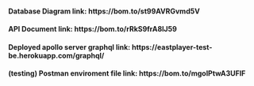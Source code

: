 <h4>Database Diagram link: https://bom.to/st99AVRGvmd5V</h4>
<h4>API Document link: https://bom.to/rRkS9frA8lJ59</h4>
<h4>Deployed apollo server graphql link: https://eastplayer-test-be.herokuapp.com/graphql/<h4>
<h4>(testing) Postman enviroment file link: https://bom.to/mgoIPtwA3UFlF</h4>

